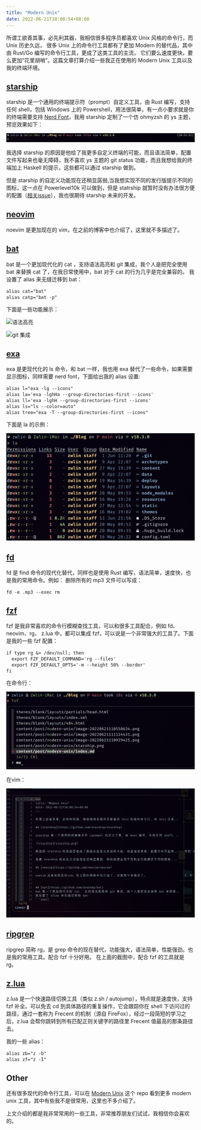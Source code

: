 ```yaml
---
title: "Modern Unix"
date: 2022-06-21T10:00:54+08:00
---
```


所谓工欲善其事，必先利其器，我相信很多程序员都喜欢 Unix 风格的命令行，而 Unix 历史久远， 很多 Unix 上的命令行工具都有了更加 Modern 的替代品，其中由 Rust/Go 编写的命令行工具，更成了这类工具的主流， 它们要么速度更快，要么更加“花里胡哨”。这篇文章打算介绍一些我正在使用的 Modern Unix 工具以及我的终端环境。

## [starship](https://github.com/starship/starship)

starship 是一个通用的终端提示符（prompt）自定义工具，由 Rust 编写，支持任何 shell，包括 Windows 上的 Powershell，用法很简单，有一点小要求就是你的终端需要支持 [Nerd Font](https://github.com/ryanoasis/nerd-fonts/tree/gh-pages)，我用 starship 定制了一个仿 ohmyzsh 的 ys 主题，预览效果如下：

![starship](starship.png)

我选择 starship 的原因是他给了我更多自定义终端的可能，而且语法简单，配置文件写起来也毫无障碍，我不喜欢 ys 主题的 git status 功能，而且我想给我的终端加上 Haskell 的提示，这些都可以通过 starship 做到。

但是 starship 的自定义功能现在还稍显孱弱,当我想实现不同的发行版提示不同的图标，这一点在 Powerlevel10k 可以做到，但是 statrship 就暂时没有办法很方便的配置（[相关issue](https://github.com/starship/starship/issues/3251)），我也很期待 starship 未来的开发。

## [neovim](https://github.com/neovim/neovim)

noevim 是更加现在的 vim，在之前的博客中也介绍了，这里就不多描述了。


## [bat](https://github.com/sharkdp/bat)
bat 是一个更加现代化的 cat ，支持语法高亮和 git 集成，我个人是把完全使用 bat 来替换 cat 了，在我日常使用中，bat 对于 cat 的行为几乎是完全兼容的。
我设置了 alias 来无缝迁移到 bat：
```shell
alias cat="bat"
alias catp="bat -p"
```
下面是一些功能展示：

![语法高亮](https://camo.githubusercontent.com/7b7c397acc5b91b4c4cf7756015185fe3c5f700f70d256a212de51294a0cf673/68747470733a2f2f696d6775722e636f6d2f724773646e44652e706e67)

![git 集成](https://camo.githubusercontent.com/c436c206f2c86605ab2f9fb632dd485afc05fccbf14af472770b0c59d876c9cc/68747470733a2f2f692e696d6775722e636f6d2f326c53573452452e706e67)

## [exa](https://github.com/ogham/exa)
exa 是更现代化的 ls 命令，和 bat 一样，我也用 exa 替代了一些命令，如果需要显示图标，同样需要 nerd font，下面给出我的 alias 设置:
```shell
alias l="exa -lg --icons"
alias la='exa -lghHa --group-directories-first --icons'
alias ll='exa -lghH --group-directories-first --icons'
alias ls="ls --color=auto"
alias tree="exa -T --group-directories-first --icons"
```
下面是 la 的示例：

![image-20220621111124431](image-20220621111124431.png)

## [fd](https://github.com/sharkdp/fd)
fd 是 find 命令的现代化替代，同样也是使用 Rust 编写，语法简单，速度快，也是我的常用命令。例如： 删除所有的 mp3 文件可以写成：
```shell
fd -e .mp3 --exec rm 
```

## [fzf](https://github.com/junegunn/fzf)
fzf 是我非常喜欢的命令行模糊查找工具，可以和很多工具配合，例如 fd、neovim、rg、 z.lua 中，都可以集成 fzf，可以说是一个非常强大的工具了。下面是我的一些 fzf 配置：
```shell
if type rg &> /dev/null; then
  export FZF_DEFAULT_COMMAND='rg --files'
  export FZF_DEFAULT_OPTS='-m --height 50% --border'
fi
```
在命令行：

![image-20220621112406501](image-20220621112406501.png)

在vim：

![image-20220621112748929](image-20220621112748929.png)

## [ripgrep](https://github.com/BurntSushi/ripgrep)
ripgrep 简称 rg，是 grep 命令的现在替代，功能强大，语法简单，性能强劲。也是我的常用工具。配合 fzf 十分好用。
在上面的截图中，配合 fzf 的工具就是 rg。

## [z.lua](https://github.com/skywind3000/z.lua)

z.lua 是一个快速路径切换工具（类似 z.sh / autojump），特点就是速度快，支持 fzf 补全。可以免去 cd 到具体路径的重复操作，它会跟踪你在 shell 下访问过的路径，通过一套称为 Frecent 的机制（源自 FireFox），经过一段简短的学习之后，z.lua 会帮你跳转到所有匹配正则关键字的路径里 Frecent 值最高的那条路径去。

我的一些 alias：
```shell
alias zb="z -b" 
alias zf="z -I"
```

## Other
还有很多现代的命令行工具，可以在 [Modern Unix](https://github.com/ibraheemdev/modern-unix) 这个 repo 看到更多 modern unix 工具，其中有些我不是很常用，这里也不多介绍了。

上文介绍的都是我非常常用的一些工具，非常推荐朋友们试试，我相信你会喜欢的。
